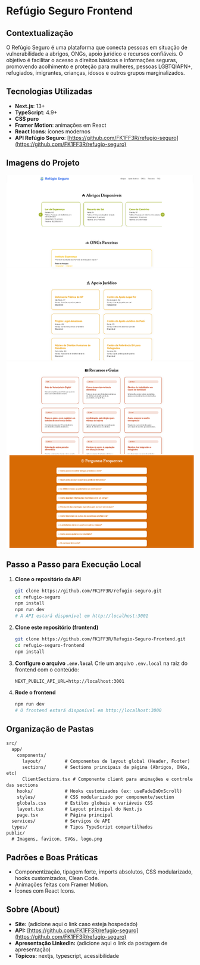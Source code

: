 # Refúgio Seguro Frontend

## Contextualização
O Refúgio Seguro é uma plataforma que conecta pessoas em situação de vulnerabilidade a abrigos, ONGs, apoio jurídico e recursos confiáveis. O objetivo é facilitar o acesso a direitos básicos e informações seguras, promovendo acolhimento e proteção para mulheres, pessoas LGBTQIAPN+, refugiados, imigrantes, crianças, idosos e outros grupos marginalizados.

## Tecnologias Utilizadas
- **Next.js**: 13+
- **TypeScript**: 4.9+
- **CSS puro**
- **Framer Motion**: animações em React
- **React Icons**: ícones modernos
- **API Refúgio Seguro**: [https://github.com/FK1FF3R/refugio-seguro](https://github.com/FK1FF3R/refugio-seguro)

## Imagens do Projeto

![Home 1](./public/home1.png)
![Home 2](./public/home2.png)
![Home 3](./public/home3.png)
![Home 4](./public/home4.png)

## Passo a Passo para Execução Local

1. **Clone o repositório da API**
   ```bash
   git clone https://github.com/FK1FF3R/refugio-seguro.git
   cd refugio-seguro
   npm install
   npm run dev
   # A API estará disponível em http://localhost:3001
   ```
2. **Clone este repositório (frontend)**
   ```bash
   git clone https://github.com/FK1FF3R/Refugio-Seguro-Frontend.git
   cd refugio-seguro-frontend
   npm install
   ```
3. **Configure o arquivo `.env.local`**
   Crie um arquivo `.env.local` na raiz do frontend com o conteúdo:
   ```env
   NEXT_PUBLIC_API_URL=http://localhost:3001
   ```
4. **Rode o frontend**
   ```bash
   npm run dev
   # O frontend estará disponível em http://localhost:3000
   ```

## Organização de Pastas

```
src/
  app/
    components/
      layout/         # Componentes de layout global (Header, Footer)
      sections/       # Sections principais da página (Abrigos, ONGs, etc)
      ClientSections.tsx # Componente client para animações e controle das sections
    hooks/            # Hooks customizados (ex: useFadeInOnScroll)
    styles/           # CSS modularizado por componente/section
    globals.css       # Estilos globais e variáveis CSS
    layout.tsx        # Layout principal do Next.js
    page.tsx          # Página principal
  services/           # Serviços de API
  types/              # Tipos TypeScript compartilhados
public/
  # Imagens, favicon, SVGs, logo.png
```

## Padrões e Boas Práticas
- Componentização, tipagem forte, imports absolutos, CSS modularizado, hooks customizados, Clean Code.
- Animações feitas com Framer Motion.
- Ícones com React Icons.

## Sobre (About)
- **Site:** (adicione aqui o link caso esteja hospedado)
- **API:** [https://github.com/FK1FF3R/refugio-seguro](https://github.com/FK1FF3R/refugio-seguro)
- **Apresentação LinkedIn:** (adicione aqui o link da postagem de apresentação)
- **Tópicos:** nextjs, typescript, acessibilidade



